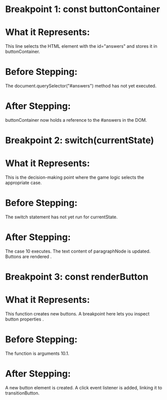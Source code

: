 # Breakpoint 1: const buttonContainer

# What it Represents:
This line selects the HTML element with the id="answers" and stores it in buttonContainer.

# Before Stepping:
The document.querySelector("#answers") method has not yet executed.

# After Stepping:
buttonContainer now holds a reference to the #answers in the DOM.



# Breakpoint 2: switch(currentState) 

# What it Represents:
This is the decision-making point where the game logic selects the appropriate case.

# Before Stepping:
The switch statement has not yet run for currentState.

# After Stepping:
The case 10 executes.
The text content of paragraphNode is updated.
Buttons are rendered .



# Breakpoint 3: const renderButton 

# What it Represents:
This function creates new buttons.
A breakpoint here lets you inspect button properties .

# Before Stepping:
The function is arguments 10.1.

# After Stepping:
A new button element is created.
A click event listener is added, linking it to transitionButton.